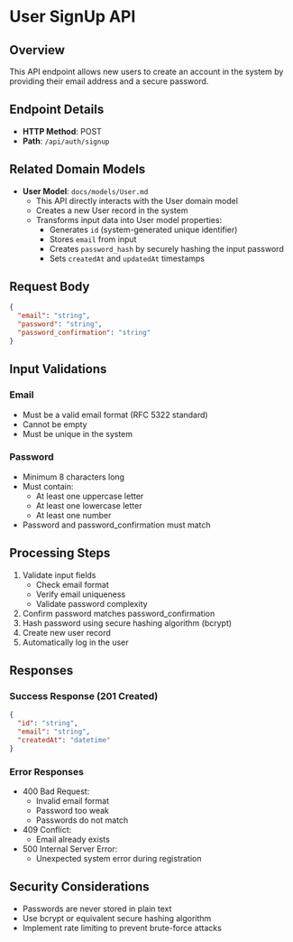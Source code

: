 # User SignUp API

## Overview
This API endpoint allows new users to create an account in the system by providing their email address and a secure password.

## Endpoint Details
- **HTTP Method**: POST
- **Path**: `/api/auth/signup`

## Related Domain Models
- **User Model**: `docs/models/User.md`
  * This API directly interacts with the User domain model
  * Creates a new User record in the system
  * Transforms input data into User model properties:
    - Generates `id` (system-generated unique identifier)
    - Stores `email` from input
    - Creates `password_hash` by securely hashing the input password
    - Sets `createdAt` and `updatedAt` timestamps

## Request Body
```json
{
  "email": "string",
  "password": "string",
  "password_confirmation": "string"
}
```

## Input Validations
### Email
- Must be a valid email format (RFC 5322 standard)
- Cannot be empty
- Must be unique in the system

### Password
- Minimum 8 characters long
- Must contain:
  * At least one uppercase letter
  * At least one lowercase letter
  * At least one number
- Password and password_confirmation must match

## Processing Steps
1. Validate input fields
   - Check email format
   - Verify email uniqueness
   - Validate password complexity
2. Confirm password matches password_confirmation
3. Hash password using secure hashing algorithm (bcrypt)
4. Create new user record
5. Automatically log in the user

## Responses
### Success Response (201 Created)
```json
{
  "id": "string",
  "email": "string",
  "createdAt": "datetime"
}
```

### Error Responses
- 400 Bad Request: 
  * Invalid email format
  * Password too weak
  * Passwords do not match
- 409 Conflict: 
  * Email already exists
- 500 Internal Server Error: 
  * Unexpected system error during registration

## Security Considerations
- Passwords are never stored in plain text
- Use bcrypt or equivalent secure hashing algorithm
- Implement rate limiting to prevent brute-force attacks